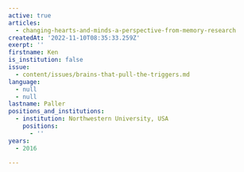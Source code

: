 ```yaml
---
active: true
articles:
  - changing-hearts-and-minds-a-perspective-from-memory-research
createdAt: '2022-11-10T08:35:33.259Z'
exerpt: ''
firstname: Ken
is_institution: false
issue:
  - content/issues/brains-that-pull-the-triggers.md
language:
  - null
  - null
lastname: Paller
positions_and_institutions:
  - institution: Northwestern University, USA
    positions:
      - ''
years:
  - 2016

---
```

